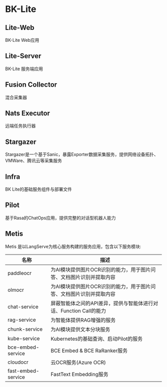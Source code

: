 # BK-Lite


## Lite-Web

BK-Lite Web应用

## Lite-Server

BK-Lite 服务端应用

## Fusion Collector

混合采集器

## Nats Executor

远端任务执行器


## Stargazer

Stargazer是一个基于Sanic，暴露Exporter数据采集服务，提供网络设备拓扑、VMWare、腾讯云等采集服务


## Infra

BK Lite的基础服务组件与部署文件


## Pilot

基于Rasa的ChatOps应用，提供完整的对话型机器人能力

## Metis

Metis 是以LangServe为核心服务构建的服务应用，包含以下服务模块:

| 名称               | 描述                                                                |
| ------------------ | ------------------------------------------------------------------- |
| paddleocr          | 为AI模块提供图片OCR识别的能力，用于图片问答、文档图片识别并提取内容 |
| olmocr             | 为AI模块提供图片OCR识别的能力，用于图片问答、文档图片识别并提取内容 |
| chat-service       | 屏蔽智能体之间的API差异，提供与智能体进行对话、Function Call的能力  |
| rag-service        | 为智能体提供RAG增强的服务                                           |
| chunk-service      | 为AI模块提供文本分块服务                                            |
| kube-service       | Kubernetes的基础查询、启动Pilot的服务                               |
| bce-embed-service  | BCE Embed & BCE RaRanker服务                                        |
| cloudocr           | 云OCR服务(Azure OCR)                                                |
| fast-embed-service | FastText Embedding服务                                              |